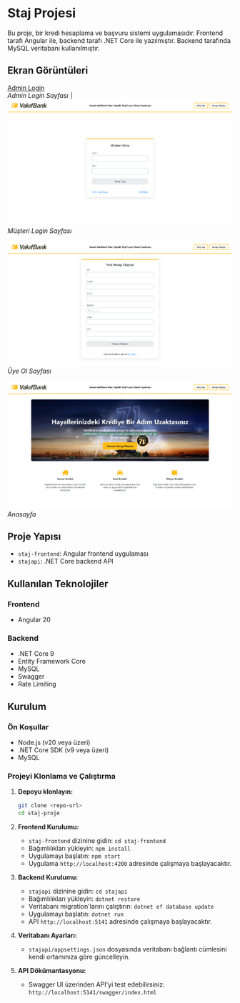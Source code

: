 # Staj Projesi

Bu proje, bir kredi hesaplama ve başvuru sistemi uygulamasıdır. Frontend tarafı Angular ile, backend tarafı .NET Core ile yazılmıştır. Backend tarafında MySQL veritabanı kullanılmıştır.


## Ekran Görüntüleri                                                                                                     
                                                                                                                          
[Admin Login](screenshots/AdminLogin.png)                                                                               
*Admin Login Sayfası*                                                                                                                                                                                                                              │
![Müşteri Login](screenshots/MusteriLogin.png)                                                                           
*Müşteri Login Sayfası*                                                                                                  
                                                                                                                          
![Register](screenshots/Register.png)                                                                                    
*Üye Ol Sayfası*                                                                                                         
                                                                                                                          
 ![Anasayfa](screenshots/Anasayfa.png)                                                                                    
*Anasayfa*                                                                                                               


## Proje Yapısı

- `staj-frontend`: Angular frontend uygulaması
- `stajapi`: .NET Core backend API

## Kullanılan Teknolojiler

### Frontend
- Angular 20

### Backend
- .NET Core 9
- Entity Framework Core
- MySQL
- Swagger
- Rate Limiting

## Kurulum

### Ön Koşullar
- Node.js (v20 veya üzeri)
- .NET Core SDK (v9 veya üzeri)
- MySQL

### Projeyi Klonlama ve Çalıştırma

1.  **Depoyu klonlayın:**
    ```bash
    git clone <repo-url>
    cd staj-proje
    ```

2.  **Frontend Kurulumu:**
    - `staj-frontend` dizinine gidin: `cd staj-frontend`
    - Bağımlılıkları yükleyin: `npm install`
    - Uygulamayı başlatın: `npm start`
    - Uygulama `http://localhost:4200` adresinde çalışmaya başlayacaktır.

3.  **Backend Kurulumu:**
    - `stajapi` dizinine gidin: `cd stajapi`
    - Bağımlılıkları yükleyin: `dotnet restore`
    - Veritabanı migration'larını çalıştırın: `dotnet ef database update`
    - Uygulamayı başlatın: `dotnet run`
    - API `http://localhost:5141` adresinde çalışmaya başlayacaktır.

4.  **Veritabanı Ayarları:**
    - `stajapi/appsettings.json` dosyasında veritabanı bağlantı cümlesini kendi ortamınıza göre güncelleyin.
   
5.  **API Dökümantasyonu:**
    - Swagger UI üzerinden API'yi test edebilirsiniz: `http://localhost:5141/swagger/index.html`
